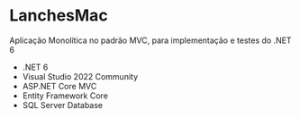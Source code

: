 # LanchesMac
Aplicação Monolítica no padrão MVC, para implementação e testes do .NET 6

- .NET 6
- Visual Studio 2022 Community
- ASP.NET Core MVC
- Entity Framework Core
- SQL Server Database
